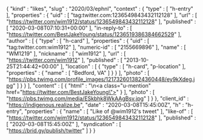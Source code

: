 {
  "kind" : "likes",
  "slug" : "2020/03/ephnl",
  "context" : {
    "type" : [ "h-entry" ],
    "properties" : {
      "uid" : [ "tag:twitter.com:1236549843432112128" ],
      "url" : [ "https://twitter.com/wim1912/status/1236549843432112128" ],
      "published" : [ "2020-03-08T07:10:31+00:00" ],
      "in-reply-to" : [ "https://twitter.com/BestJakeYoung/status/1236519386384662529" ],
      "author" : [ {
        "type" : [ "h-card" ],
        "properties" : {
          "uid" : [ "tag:twitter.com:wim1912" ],
          "numeric-id" : [ "2155669896" ],
          "name" : [ "WM1219" ],
          "nickname" : [ "wim1912" ],
          "url" : [ "https://twitter.com/wim1912" ],
          "published" : [ "2013-10-25T21:44:42+00:00" ],
          "location" : [ {
            "type" : [ "h-card", "p-location" ],
            "properties" : {
              "name" : [ "Bedford, VA" ]
            }
          } ],
          "photo" : [ "https://pbs.twimg.com/profile_images/1217326013824360448/ey9kXdeg.jpg" ]
        }
      } ],
      "content" : [ {
        "html" : "\n<a class=\"u-mention\" href=\"https://twitter.com/BestJakeYoung\"></a>"
      } ],
      "photo" : [ "https://pbs.twimg.com/media/ESkbhk8WkAAgBsv.jpg" ]
    }
  },
  "client_id" : "https://indigenous.realize.be",
  "date" : "2020-03-08T15:45:00Z",
  "h" : "h-entry",
  "properties" : {
    "name" : [ "Like of @wim1912's tweet" ],
    "like-of" : [ "https://twitter.com/wim1912/status/1236549843432112128" ],
    "published" : [ "2020-03-08T15:45:00Z" ],
    "syndication" : [ "https://brid.gy/publish/twitter" ]
  }
}
